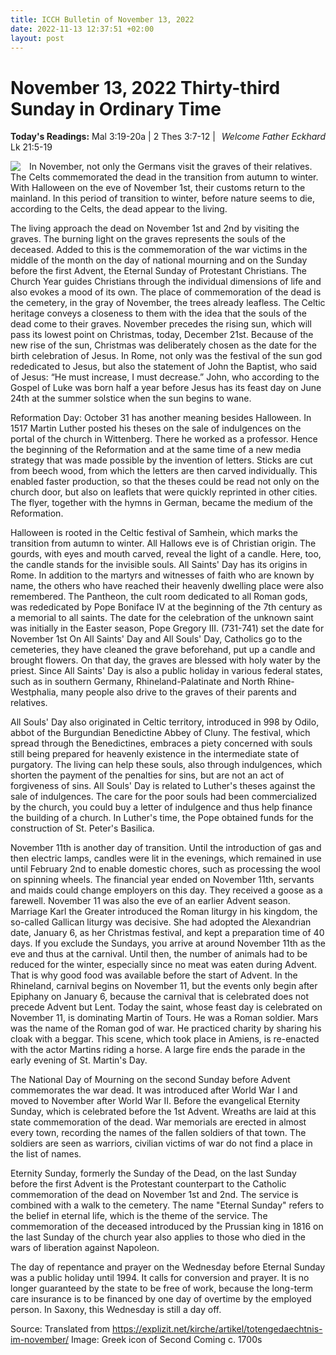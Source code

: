 ```yaml
---
title: ICCH Bulletin of November 13, 2022
date: 2022-11-13 12:37:51 +02:00
layout: post
---
```


# November 13, 2022 Thirty-third Sunday in Ordinary Time
<span style="float: right"><em>Welcome Father Eckhard</em></span>
**Today's Readings:** Mal 3:19-20a | 2 Thes 3:7-12 | Lk 21:5-19


<img style="float: left; margin-right: 1em;" src="https://upload.wikimedia.org/wikipedia/commons/thumb/f/fd/Icon_second_coming.jpg/467px-Icon_second_coming.jpg">

In November, not only the Germans visit the graves of their relatives. The Celts commemorated the dead in the transition from autumn to winter. With Halloween on the eve of November 1st, their customs return to the mainland. In this period of transition to winter, before nature seems to die, according to the Celts, the dead appear to the living.

The living approach the dead on November 1st and 2nd by visiting the graves. The burning light on the graves represents the souls of the deceased. Added to this is the commemoration of the war victims in the middle of the month on the day of national mourning and on the Sunday before the first Advent, the Eternal Sunday of Protestant Christians.
The Church Year guides Christians through the individual dimensions of life and also evokes a mood of its own. The place of commemoration of the dead is the cemetery, in the gray of November, the trees already leafless. The Celtic heritage conveys a closeness to them with the idea that the souls of the dead come to their graves. November precedes the rising sun, which will pass its lowest point on Christmas, today, December 21st. Because of the new rise of the sun, Christmas was deliberately chosen as the date for the birth celebration of Jesus. In Rome, not only was the festival of the sun god rededicated to Jesus, but also the statement of John the Baptist, who said of Jesus: “He must increase, I must decrease.” John, who according to the Gospel of Luke was born half a year before Jesus has its feast day on June 24th at the summer solstice when the sun begins to wane.

Reformation Day: October 31 has another meaning besides Halloween. In 1517 Martin Luther posted his theses on the sale of indulgences on the portal of the church in Wittenberg. There he worked as a professor. Hence the beginning of the Reformation and at the same time of a new media strategy that was made possible by the invention of letters. Sticks are cut from beech wood, from which the letters are then carved individually. This enabled faster production, so that the theses could be read not only on the church door, but also on leaflets that were quickly reprinted in other cities. The flyer, together with the hymns in German, became the medium of the Reformation.

Halloween is rooted in the Celtic festival of Samhein, which marks the transition from autumn to winter. All Hallows eve is of Christian origin. The gourds, with eyes and mouth carved, reveal the light of a candle. Here, too, the candle stands for the invisible souls.
All Saints' Day has its origins in Rome. In addition to the martyrs and witnesses of faith who are known by name, the others who have reached their heavenly dwelling place were also remembered. The Pantheon, the cult room dedicated to all Roman gods, was rededicated by Pope Boniface IV at the beginning of the 7th century as a memorial to all saints. The date for the celebration of the unknown saint was initially in the Easter season, Pope Gregory III. (731-741) set the date for November 1st
On All Saints' Day and All Souls' Day, Catholics go to the cemeteries, they have cleaned the grave beforehand, put up a candle and brought flowers. On that day, the graves are blessed with holy water by the priest.
Since All Saints' Day is also a public holiday in various federal states, such as in southern Germany, Rhineland-Palatinate and North Rhine-Westphalia, many people also drive to the graves of their parents and relatives.

All Souls' Day also originated in Celtic territory, introduced in 998 by Odilo, abbot of the Burgundian Benedictine Abbey of Cluny. The festival, which spread through the Benedictines, embraces a piety concerned with souls still being prepared for heavenly existence in the intermediate state of purgatory. The living can help these souls, also through indulgences, which shorten the payment of the penalties for sins, but are not an act of forgiveness of sins. All Souls' Day is related to Luther's theses against the sale of indulgences. The care for the poor souls had been commercialized by the church, you could buy a letter of indulgence and thus help finance the building of a church. In Luther's time, the Pope obtained funds for the construction of St. Peter's Basilica.

November 11th is another day of transition. Until the introduction of gas and then electric lamps, candles were lit in the evenings, which remained in use until February 2nd to enable domestic chores, such as processing the wool on spinning wheels. The financial year ended on November 11th, servants and maids could change employers on this day. They received a goose as a farewell.
November 11 was also the eve of an earlier Advent season. Marriage Karl the Greater introduced the Roman liturgy in his kingdom, the so-called Gallican liturgy was decisive. She had adopted the Alexandrian date, January 6, as her Christmas festival, and kept a preparation time of 40 days. If you exclude the Sundays, you arrive at around November 11th as the eve and thus at the carnival. Until then, the number of animals had to be reduced for the winter, especially since no meat was eaten during Advent. That is why good food was available before the start of Advent. In the Rhineland, carnival begins on November 11, but the events only begin after Epiphany on January 6, because the carnival that is celebrated does not precede Advent but Lent.
Today the saint, whose feast day is celebrated on November 11, is dominating Martin of Tours. He was a Roman soldier. Mars was the name of the Roman god of war. He practiced charity by sharing his cloak with a beggar. This scene, which took place in Amiens, is re-enacted with the actor Martins riding a horse. A large fire ends the parade in the early evening of St. Martin's Day.

The National Day of Mourning on the second Sunday before Advent commemorates the war dead. It was introduced after World War I and moved to November after World War II. Before the evangelical Eternity Sunday, which is celebrated before the 1st Advent. Wreaths are laid at this state commemoration of the dead. War memorials are erected in almost every town, recording the names of the fallen soldiers of that town. The soldiers are seen as warriors, civilian victims of war do not find a place in the list of names.

Eternity Sunday, formerly the Sunday of the Dead, on the last Sunday before the first Advent is the Protestant counterpart to the Catholic commemoration of the dead on November 1st and 2nd. The service is combined with a walk to the cemetery. The name "Eternal Sunday" refers to the belief in eternal life, which is the theme of the service. The commemoration of the deceased introduced by the Prussian king in 1816 on the last Sunday of the church year also applies to those who died in the wars of liberation against Napoleon.

The day of repentance and prayer on the Wednesday before Eternal Sunday was a public holiday until 1994. It calls for conversion and prayer. It is no longer guaranteed by the state to be free of work, because the long-term care insurance is to be financed by one day of overtime by the employed person. In Saxony, this Wednesday is still a day off.


Source: Translated from https://explizit.net/kirche/artikel/totengedaechtnis-im-november/
Image: Greek icon of Second Coming c. 1700s




